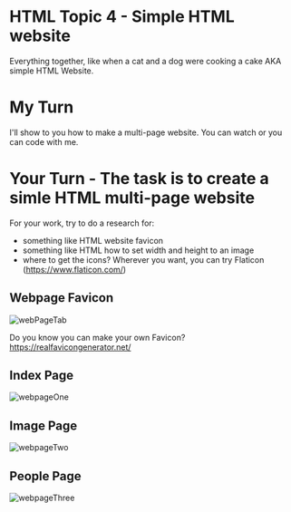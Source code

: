 # HTML Topic 4 - Simple HTML website

Everything together, like when a cat and a dog were cooking a cake AKA simple HTML Website.

# My Turn

I'll show to you how to make a multi-page website. You can watch or you can code with me.

# Your Turn - The task is to create a simle HTML multi-page website

For your work, try to do a research for:

- something like HTML website favicon 
- something like HTML how to set width and height to an image
- where to get the icons? Wherever you want, you can try Flaticon (https://www.flaticon.com/)

## Webpage Favicon

![webPageTab](https://github.com/macoto00/Frontend-Developer-Code-Lessons/assets/117540231/0bb50233-ba5a-408a-84b6-7835be474cfe)

Do you know you can make your own Favicon? https://realfavicongenerator.net/

## Index Page

![webpageOne](https://github.com/macoto00/Frontend-Developer-Code-Lessons/assets/117540231/8d9f50e3-0e6c-46a2-9495-600026b6e6ce)

## Image Page

![webpageTwo](https://github.com/macoto00/Frontend-Developer-Code-Lessons/assets/117540231/753c00f2-3679-48e5-b458-e32a6de82015)

## People Page

![webpageThree](https://github.com/macoto00/Frontend-Developer-Code-Lessons/assets/117540231/025e1402-dc18-405a-b559-c9f9f26e39dc)
